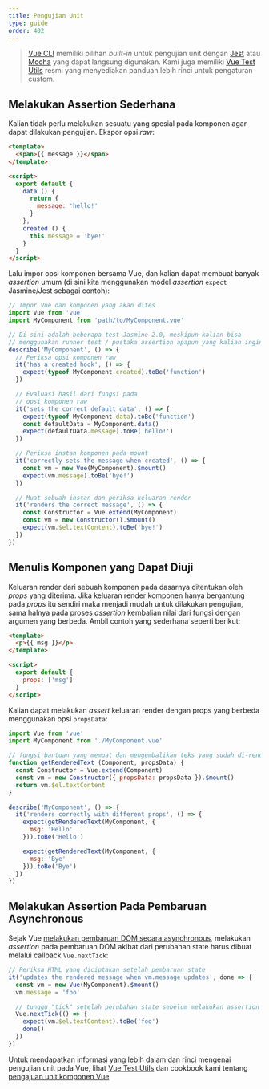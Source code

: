 ```yaml
---
title: Pengujian Unit
type: guide
order: 402
---
```


> [Vue CLI](https://cli.vuejs.org/) memiliki pilihan _built-in_ untuk pengujian unit dengan [Jest](https://github.com/facebook/jest) atau [Mocha](https://mochajs.org/) yang dapat langsung digunakan. Kami juga memiliki [Vue Test Utils](https://vue-test-utils.vuejs.org/) resmi yang menyediakan panduan lebih rinci untuk pengaturan custom.

## Melakukan Assertion Sederhana

Kalian tidak perlu melakukan sesuatu yang spesial pada komponen agar dapat dilakukan pengujian. Ekspor opsi _raw_:

``` html
<template>
  <span>{{ message }}</span>
</template>

<script>
  export default {
    data () {
      return {
        message: 'hello!'
      }
    },
    created () {
      this.message = 'bye!'
    }
  }
</script>
```

Lalu impor opsi komponen bersama Vue, dan kalian dapat membuat banyak _assertion_ umum (di sini kita menggunakan model _assertion_ `expect` Jasmine/Jest sebagai contoh):

``` js
// Impor Vue dan komponen yang akan dites
import Vue from 'vue'
import MyComponent from 'path/to/MyComponent.vue'

// Di sini adalah beberapa test Jasmine 2.0, meskipun kalian bisa
// menggunakan runner test / pustaka assertion apapun yang kalian inginkan
describe('MyComponent', () => {
  // Periksa opsi komponen raw
  it('has a created hook', () => {
    expect(typeof MyComponent.created).toBe('function')
  })

  // Evaluasi hasil dari fungsi pada
  // opsi komponen raw
  it('sets the correct default data', () => {
    expect(typeof MyComponent.data).toBe('function')
    const defaultData = MyComponent.data()
    expect(defaultData.message).toBe('hello!')
  })

  // Periksa instan komponen pada mount
  it('correctly sets the message when created', () => {
    const vm = new Vue(MyComponent).$mount()
    expect(vm.message).toBe('bye!')
  })

  // Muat sebuah instan dan periksa keluaran render
  it('renders the correct message', () => {
    const Constructor = Vue.extend(MyComponent)
    const vm = new Constructor().$mount()
    expect(vm.$el.textContent).toBe('bye!')
  })
})
```

## Menulis Komponen yang Dapat Diuji

Keluaran render dari sebuah komponen pada dasarnya ditentukan oleh _props_ yang diterima. Jika keluaran render komponen hanya bergantung pada _props_ itu sendiri maka menjadi mudah untuk dilakukan pengujian, sama halnya pada proses _assertion_ kembalian nilai dari fungsi dengan argumen yang berbeda. Ambil contoh yang sederhana seperti berikut:

``` html
<template>
  <p>{{ msg }}</p>
</template>

<script>
  export default {
    props: ['msg']
  }
</script>
```

Kalian dapat melakukan _assert_ keluaran render dengan props yang berbeda menggunakan opsi `propsData`:

``` js
import Vue from 'vue'
import MyComponent from './MyComponent.vue'

// fungsi bantuan yang memuat dan mengembalikan teks yang sudah di-render
function getRenderedText (Component, propsData) {
  const Constructor = Vue.extend(Component)
  const vm = new Constructor({ propsData: propsData }).$mount()
  return vm.$el.textContent
}

describe('MyComponent', () => {
  it('renders correctly with different props', () => {
    expect(getRenderedText(MyComponent, {
      msg: 'Hello'
    })).toBe('Hello')

    expect(getRenderedText(MyComponent, {
      msg: 'Bye'
    })).toBe('Bye')
  })
})
```

## Melakukan Assertion Pada Pembaruan Asynchronous

Sejak Vue [melakukan pembaruan DOM secara asynchronous](reactivity.html#Async-Update-Queue), melakukan _assertion_ pada pembaruan DOM akibat dari perubahan state harus dibuat melalui callback `Vue.nextTick`:

``` js
// Periksa HTML yang diciptakan setelah pembaruan state
it('updates the rendered message when vm.message updates', done => {
  const vm = new Vue(MyComponent).$mount()
  vm.message = 'foo'

  // tunggu "tick" setelah perubahan state sebelum melakukan assertion pembaruan DOM
  Vue.nextTick(() => {
    expect(vm.$el.textContent).toBe('foo')
    done()
  })
})
```

Untuk mendapatkan informasi yang lebih dalam dan rinci mengenai pengujian unit pada Vue, lihat [Vue Test Utils](https://vue-test-utils.vuejs.org/) dan cookbook kami tentang [pengajuan unit komponen Vue](https://vuejs.org/v2/cookbook/unit-testing-vue-components.html)
